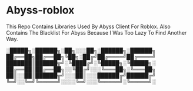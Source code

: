 # Abyss-roblox
This Repo Contains Libraries Used By Abyss Client For Roblox.
Also Contains The Blacklist For Abyss Because I Was Too Lazy To Find Another Way.

░█████╗░██████╗░██╗░░░██╗░██████╗░██████╗
██╔══██╗██╔══██╗╚██╗░██╔╝██╔════╝██╔════╝
███████║██████╦╝░╚████╔╝░╚█████╗░╚█████╗░
██╔══██║██╔══██╗░░╚██╔╝░░░╚═══██╗░╚═══██╗
██║░░██║██████╦╝░░░██║░░░██████╔╝██████╔╝
╚═╝░░╚═╝╚═════╝░░░░╚═╝░░░╚═════╝░╚═════╝░

